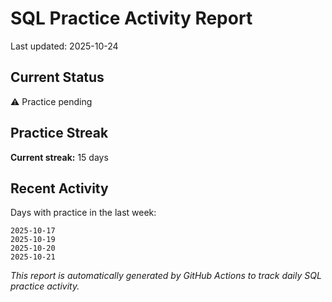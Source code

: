 # SQL Practice Activity Report

Last updated: 2025-10-24

## Current Status

⚠️ Practice pending

## Practice Streak

**Current streak:** 15 days

## Recent Activity

Days with practice in the last week:

```
2025-10-17
2025-10-19
2025-10-20
2025-10-21
```

*This report is automatically generated by GitHub Actions to track daily SQL practice activity.*

